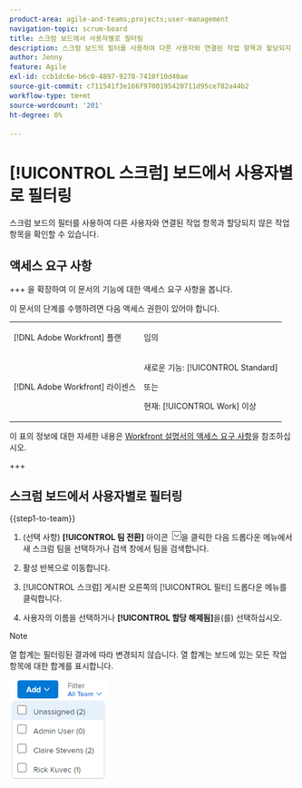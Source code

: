```yaml
---
product-area: agile-and-teams;projects;user-management
navigation-topic: scrum-board
title: 스크럼 보드에서 사용자별로 필터링
description: 스크럼 보드의 필터를 사용하여 다른 사용자와 연결된 작업 항목과 할당되지 않은 작업 항목을 확인할 수 있습니다.
author: Jenny
feature: Agile
exl-id: ccb1dc6e-b6c0-4897-9278-7410f10d40ae
source-git-commit: c711541f3e166f9700195420711d95ce782a44b2
workflow-type: tm+mt
source-wordcount: '201'
ht-degree: 0%

---
```


# [!UICONTROL 스크럼] 보드에서 사용자별로 필터링

스크럼 보드의 필터를 사용하여 다른 사용자와 연결된 작업 항목과 할당되지 않은 작업 항목을 확인할 수 있습니다.

## 액세스 요구 사항

+++ 을 확장하여 이 문서의 기능에 대한 액세스 요구 사항을 봅니다.

이 문서의 단계를 수행하려면 다음 액세스 권한이 있어야 합니다.

<table style="table-layout:auto"> 
 <tbody> 
  <tr> 
   <td role="rowheader">[!DNL Adobe Workfront] 플랜</td> 
   <td> <p>임의</p> </td> 
  </tr> 
  <tr> 
   <td role="rowheader">[!DNL Adobe Workfront] 라이센스</td> 
   <td> <p>새로운 기능: [!UICONTROL Standard]</p> 
   또는
   <p>현재: [!UICONTROL Work] 이상</p> </td> 
  </tr>
 </tbody> 
</table>

이 표의 정보에 대한 자세한 내용은 [Workfront 설명서의 액세스 요구 사항](/help/quicksilver/administration-and-setup/add-users/access-levels-and-object-permissions/access-level-requirements-in-documentation.md)을 참조하십시오.

+++

## 스크럼 보드에서 사용자별로 필터링

{{step1-to-team}}

1. (선택 사항) **[!UICONTROL 팀 전환]** 아이콘 ![팀 전환 아이콘](assets/switch-team-icon.png)을 클릭한 다음 드롭다운 메뉴에서 새 스크럼 팀을 선택하거나 검색 창에서 팀을 검색합니다.

1. 활성 반복으로 이동합니다.
1. [!UICONTROL 스크럼] 게시판 오른쪽의 [!UICONTROL 필터] 드롭다운 메뉴를 클릭합니다.
1. 사용자의 이름을 선택하거나 **[!UICONTROL 할당 해제됨]**&#x200B;을(를) 선택하십시오.

>[!NOTE]
>
>열 합계는 필터링된 결과에 따라 변경되지 않습니다. 열 합계는 보드에 있는 모든 작업 항목에 대한 합계를 표시합니다.

![사용자별로 필터링](assets/filter-by-user-agile-nwe.png)
